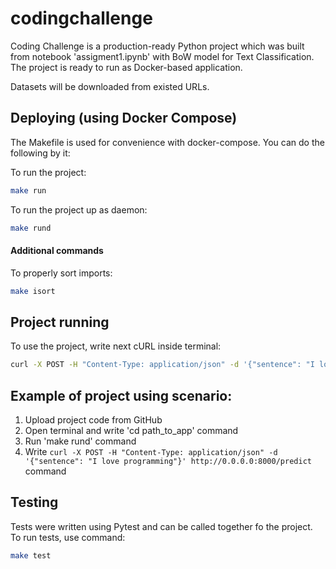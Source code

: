 # codingchallenge
Coding Challenge is a production-ready Python project 
which was built from notebook 'assigment1.ipynb' with BoW model for Text Classification.
The project is ready to run as Docker-based application.

Datasets will be downloaded from existed URLs.
## Deploying (using Docker Compose)

The Makefile is used for convenience with docker-compose. You can do the following by it:

To run the project:
```bash
make run
```

To run the project up as daemon:
```bash
make rund
```

#### Additional commands

To properly sort imports:
```bash
make isort
```


## Project running
To use the project, write next cURL inside terminal:
```bash
curl -X POST -H "Content-Type: application/json" -d '{"sentence": "I love programming"}' http://0.0.0.0:8000/predict
```

## Example of project using scenario:
1) Upload project code from GitHub
2) Open terminal and write 'cd path_to_app' command
3) Run 'make rund' command
4) Write ``` curl -X POST -H "Content-Type: application/json" -d '{"sentence": "I love programming"}' http://0.0.0.0:8000/predict ``` command


## Testing
Tests were written using Pytest and can be called together fo the project.
To run tests, use command:

```bash
make test
```